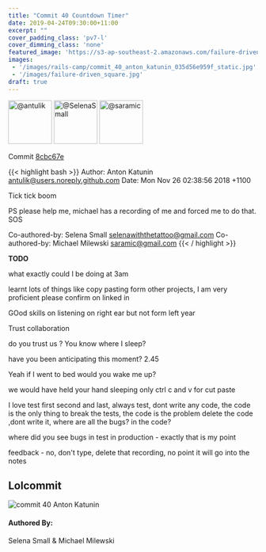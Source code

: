 ```yaml
---
title: "Commit 40 Countdown Timer"
date: 2019-04-24T09:30:00+11:00
excerpt: ""
cover_padding_class: 'pv7-l'
cover_dimming_class: 'none'
featured_image: 'https://s3-ap-southeast-2.amazonaws.com/failure-driven-blog/railscamp-24-woodfield-hobart/commit_40_anton_katunin_035d56e959f.gif'
images:
 - '/images/rails-camp/commit_40_anton_katunin_035d56e959f_static.jpg'
 - '/images/failure-driven_square.jpg'
draft: true
---
```


<img alt="@antulik" src="//github.com/antulik.png" style="display: inline; width: 88px;" height="88" />
<img alt="@SelenaSmall" src="//github.com/SelenaSmall.png" style="display: inline; width: 88px;" height="88" />
<img alt="@saramic" src="//github.com/saramic.png" style="display: inline; width: 88px;" height="88" />

Commit [8cbc67e](https://github.com/failure-driven/railscamp-search-term/commit/8cbc67ee2ff1913e22dcb4ded0f73f6d94d7641b)

{{< highlight bash >}}
Author: Anton Katunin <antulik@users.noreply.github.com>
Date:   Mon Nov 26 02:38:56 2018 +1100

Tick tick boom

PS please help me, michael has a recording of me and forced me to do
that. SOS

Co-authored-by: Selena Small <selenawiththetattoo@gmail.com>
Co-authored-by: Michael Milewski <saramic@gmail.com>
{{< / highlight >}}

**TODO**

what exactly could I be doing at 3am

learnt lots of things like copy pasting form other projects, I am very
proficient please confirm on linked in


GOod skills on listening on right ear but not form left year

Trust collaboration

do you trust us
?
You know where I sleep?

have you been anticipating this moment? 2.45

Yeah if I went to bed would you wake me up?

we would have held your hand sleeping only ctrl c and v for cut paste

I love test first second and last, always test, dont write any code, the code
is the only thing to break the tests, the code is the problem delete the code
,dont write it, where are all the bugs? in the code?

where did you see bugs in test in production - exactly that is my point

feedback - no, don't type, delete that recording, no point it will go into the
notes


## Lolcommit

![commit 40 Anton Katunin](https://s3-ap-southeast-2.amazonaws.com/failure-driven-blog/railscamp-24-woodfield-hobart/commit_40_anton_katunin_035d56e959f.gif)

#### Authored By:

Selena Small & Michael Milewski
